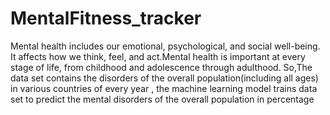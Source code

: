 # MentalFitness_tracker
Mental health includes our emotional, psychological, and social well-being. It affects how we think, feel, and act.Mental health is important at every stage of life, from childhood and adolescence through adulthood. 
So,The data set contains the disorders of the overall population(including all ages) in various countries of every year , the machine learning model trains data set to predict the mental disorders of the overall population in percentage 
